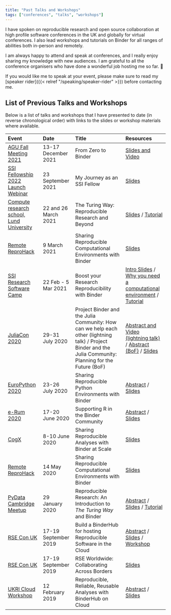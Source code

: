 ```yaml
---
title: "Past Talks and Workshops"
tags: ["conferences", "talks", "workshops"]
---
```


I have spoken on reproducible research and open source collaboration at high profile software conferences in the UK and globally for virtual conferences.
I also lead workshops and tutorials on Binder for all ranges of abilities both in-person and remotely.

I am always happy to attend and speak at conferences, and I really enjoy sharing my knowledge with new audiences.
I am grateful to all the conference organisers who have done a wonderful job hosting me so far. :open_hands:

If you would like me to speak at your event, please make sure to read my [speaker rider]({{< relref "/speaking/speaker-rider" >}}) before contacting me.

## List of Previous Talks and Workshops

Below is a list of talks and workshops that I have presented to date (in reverse chronological order) with links to the slides or workshop materials where available.

| Event | Date | Title | Resources |
| :--- | :--- | :--- | :--- |
| [AGU Fall Meeting 2021](https://www.agu.org/Fall-Meeting) | 13-17 December 2021 | From Zero to Binder | [Slides and Video](https://doi.org/10.5281/zenodo.5767615) |
| [SSI Fellowship 2022 Launch Webinar](https://software.ac.uk/fellowship-programme/2022/webinar) | 23 September 2021 | My Journey as an SSI Fellow | [Slides](https://docs.google.com/presentation/d/1T5wEiE1NsADtojuraPxuJnwOFwGmzm9QdLVlB-2Vt3U/edit?usp=sharing) |
| [Compute research school, Lund University](https://compute.lu.se) | 22 and 26 March 2021 | The Turing Way: Reproducible Research and Beyond | [Slides](https://doi.org/10.5281/zenodo.4625923) / [Tutorial](http://bit.ly/zero-to-binder-python) |
| [Remote ReproHack](https://openworking.wordpress.com/2020/08/05/remote-reprohacking/) | 9 March 2021 | Sharing Reproducible Computational Environments with Binder | [Slides](https://doi.org/10.5281/zenodo.3826151) |
| [SSI Research Software Camp](https://software.ac.uk/RSCamp-research-accessibility) | 22 Feb - 5 Mar 2021 | Boost your Research Reproducibility with Binder | [Intro Slides](https://doi.org/10.5281/zenodo.4570595) / [Why you need a computational environment](https://doi.org/10.5281/zenodo.4573145) / [Tutorial](http://bit.ly/zero-to-binder-python) |
| [JuliaCon 2020](https://juliacon.org/2020/) | 29-31 July 2020 | Project Binder and the Julia Community: How can we help each other (lightning talk) / Project Binder and the Julia Community: Planning for the Future (BoF) | [Abstract and Video (lightning talk)](https://live.juliacon.org/talk/GVFYUF) / [Abstract (BoF)](https://live.juliacon.org/talk/QF8BC7) / [Slides](https://doi.org/10.5281/zenodo.3956320) |
| [EuroPython 2020](https://ep2020.europython.eu/) | 23-26 July 2020 | Sharing Reproducible Python Environments with Binder | [Abstract](https://ep2020.europython.eu/talks/BqQBN6J-sharing-reproducible-python-environments-with-binder/) / [Slides](https://doi.org/10.5281/zenodo.3937310) |
| [e-Rum 2020](https://2020.erum.io) | 17-20 June 2020 | Supporting R in the Binder Community | [Abstract](https://github.com/sgibson91/ssi-fellowship/blob/main/talks/abstracts/eRum2020.md) / [Slides](https://doi.org/10.5281/zenodo.3895699) |
| [CogX](https://cogx.co) | 8-10 June 2020 | Sharing Reproducible Analyses with Binder at Scale | [Slides](https://doi.org/10.5281/zenodo.3885704)
| [Remote ReproHack](https://n8cir.org.uk/events/remote-reprohack/) | 14 May 2020 | Sharing Reproducible Computational Environments with Binder | [Slides](https://doi.org/10.5281/zenodo.3826152) |
| [PyData Cambridge Meetup](https://www.meetup.com/PyData-Cambridge-Meetup/events/267902974/) | 29 January 2020 | Reproducible Research: An Introduction to _The Turing Way_ and Binder | [Abstract](https://github.com/alan-turing-institute/the-turing-way/blob/master/conferences/abstracts/pydata_cam_abstract.md) / [Slides](https://doi.org/10.5281/zenodo.3628296) / [Tutorial](https://bit.ly/zero-to-binder-python) |
| [RSE Con UK](https://rse.ac.uk/conf2019/) | 17-19 September 2019 | Build a BinderHub for hosting Reproducible Software in the Cloud | [Abstract](https://github.com/alan-turing-institute/the-turing-way/blob/master/conferences/abstracts/RSECon19-BinderHub-workshop-application.md) / [Slides](https://zenodo.org/record/3404774#.XZzZVOdKgWo) / [Workshop](https://bit.ly/zero-to-binderhub-workshop) |
| [RSE Con UK](https://rse.ac.uk/conf2019/) | 17-19 September 2019 | RSE Worldwide: Collaborating Across Borders | [Slides](https://zenodo.org/record/3377380#.XZzZ3udKgWo) |
| [UKRI Cloud Workshop](https://cloud.ac.uk/workshops/feb2019/) | 12 February 2019 | Reproducible, Reliable, Reusable Analyses with BinderHub on Cloud | [Abstract](https://github.com/alan-turing-institute/the-turing-way/blob/master/conferences/abstracts/UKRI-cloud-workshop-abstract.md) / [Slides](https://github.com/alan-turing-institute/the-turing-way/blob/master/conferences/presentations/UKRI_cloud_2019-02-12/UKRI_cloud_demo_2019-02-12.md) |
